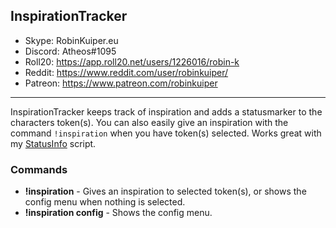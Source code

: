 ## InspirationTracker

* Skype: RobinKuiper.eu
* Discord: Atheos#1095
* Roll20: https://app.roll20.net/users/1226016/robin-k
* Reddit: https://www.reddit.com/user/robinkuiper/
* Patreon: https://www.patreon.com/robinkuiper

---

InspirationTracker keeps track of inspiration and adds a statusmarker to the characters token(s). You can also easily give an inspiration with the command `!inspiration` when you have token(s) selected.
Works great with my [StatusInfo](https://github.com/RobinKuiper/Roll20APIScripts/tree/master/StatusInfo) script.

### Commands

* **!inspiration** - Gives an inspiration to selected token(s), or shows the config menu when nothing is selected.
* **!inspiration config** - Shows the config menu.